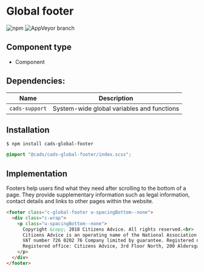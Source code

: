 # Global footer

![npm](https://img.shields.io/npm/v/:package.svg)
![AppVeyor branch](https://img.shields.io/appveyor/ci/:user/:repo/:branch.svg)

## Component type

- Component

## Dependencies:

| Name           | Description                                |
| -------------- | ------------------------------------------ |
| `cads-support` | System-wide global variables and functions |

## Installation

```
$ npm install cads-global-footer
```

```scss
@import "@cads/cads-global-footer/index.scss";
```

## Implementation

Footers help users find what they need after scrolling to the bottom of a page. They provide supplementary information such as legal information, contact details and links to other pages within the website.

<!-- prettier-ignore-start -->
```html
<footer class="c-global-footer u-spacingBottom--none">
  <div class="c-wrap">
    <p class="u-spacingBottom--none">
      Copyright &copy; 2018 Citizens Advice. All rights reserved.<br>
      Citizens Advice is an operating name of the National Association of Citizens Advice Bureaux. Registered charity number 279057 <br>
      VAT number 726 0202 76 Company limited by guarantee. Registered number 01436945 England<br>
      Registered office: Citizens Advice, 3rd Floor North, 200 Aldersgate, London, EC1A 4HD
    </p>
  </div>
</footer>
```
<!-- prettier-ignore-end -->

